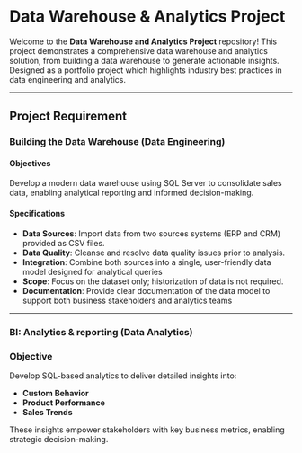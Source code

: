 # Data Warehouse & Analytics Project

Welcome to the **Data Warehouse and Analytics Project** repository!
This project demonstrates a comprehensive data warehouse and analytics solution, from building a data warehouse to generate actionable insights. Designed as a portfolio project which highlights industry best practices in data engineering and analytics.

---

## Project Requirement
### Building the Data Warehouse (Data Engineering)

#### Objectives
Develop a modern data warehouse using SQL Server to consolidate sales data, enabling analytical reporting and informed decision-making.

#### Specifications
- **Data Sources**: Import data from two sources systems (ERP and CRM) provided as CSV files.
- **Data Quality**: Cleanse and resolve data quality issues prior to analysis.
- **Integration**: Combine both sources into a single, user-friendly data model designed for analytical queries
- **Scope**: Focus on the dataset only; historization of data is not required.
- **Documentation**: Provide clear documentation of the data model to support both business stakeholders and analytics teams

---

### BI: Analytics & reporting (Data Analytics)

### Objective
Develop SQL-based analytics to deliver detailed insights into:
- **Custom Behavior**
- **Product Performance**
- **Sales Trends**

These insights empower stakeholders with key business metrics, enabling strategic decision-making.
